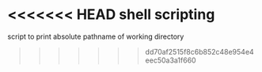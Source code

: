 <<<<<<< HEAD
shell scripting
=======
script to print absolute pathname of working directory
>>>>>>> dd70af2515f8c6b852c48e954e4eec50a3a1f660
